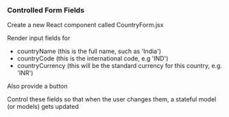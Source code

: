 ### Controlled Form Fields
Create a new React component called CountryForm.jsx

Render input fields for
- countryName (this is the full name, such as 'India')
- countryCode (this is the international code, e.g 'IND')
- countryCurrency (this will be the standard currency for this country, e.g. 'INR')

Also provide a button

Control these fields so that when the user changes them, a stateful model (or models) gets updated
